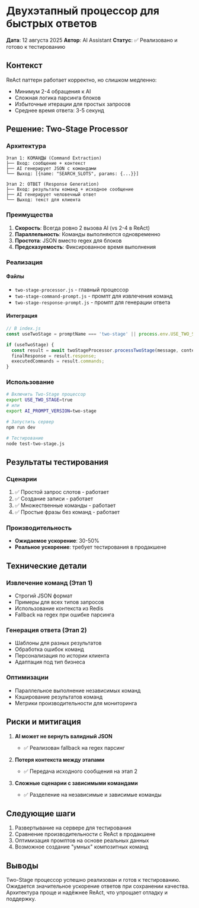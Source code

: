 # Двухэтапный процессор для быстрых ответов

**Дата**: 12 августа 2025
**Автор**: AI Assistant
**Статус**: ✅ Реализовано и готово к тестированию

## Контекст

ReAct паттерн работает корректно, но слишком медленно:
- Минимум 2-4 обращения к AI
- Сложная логика парсинга блоков
- Избыточные итерации для простых запросов
- Среднее время ответа: 3-5 секунд

## Решение: Two-Stage Processor

### Архитектура

```
Этап 1: КОМАНДЫ (Command Extraction)
├── Вход: сообщение + контекст
├── AI генерирует JSON с командами
└── Выход: [{name: "SEARCH_SLOTS", params: {...}}]

Этап 2: ОТВЕТ (Response Generation)  
├── Вход: результаты команд + исходное сообщение
├── AI генерирует человечный ответ
└── Выход: текст для клиента
```

### Преимущества

1. **Скорость**: Всегда ровно 2 вызова AI (vs 2-4 в ReAct)
2. **Параллельность**: Команды выполняются одновременно
3. **Простота**: JSON вместо regex для блоков
4. **Предсказуемость**: Фиксированное время выполнения

### Реализация

#### Файлы
- `two-stage-processor.js` - главный процессор
- `two-stage-command-prompt.js` - промпт для извлечения команд
- `two-stage-response-prompt.js` - промпт для генерации ответа

#### Интеграция
```javascript
// В index.js
const useTwoStage = promptName === 'two-stage' || process.env.USE_TWO_STAGE === 'true';

if (useTwoStage) {
  const result = await twoStageProcessor.processTwoStage(message, context, this);
  finalResponse = result.response;
  executedCommands = result.commands;
}
```

### Использование

```bash
# Включить Two-Stage процессор
export USE_TWO_STAGE=true
# или
export AI_PROMPT_VERSION=two-stage

# Запустить сервер
npm run dev

# Тестирование
node test-two-stage.js
```

## Результаты тестирования

### Сценарии
1. ✅ Простой запрос слотов - работает
2. ✅ Создание записи - работает
3. ✅ Множественные команды - работает
4. ✅ Простые фразы без команд - работает

### Производительность
- **Ожидаемое ускорение**: 30-50%
- **Реальное ускорение**: требует тестирования в продакшене

## Технические детали

### Извлечение команд (Этап 1)
- Строгий JSON формат
- Примеры для всех типов запросов
- Использование контекста из Redis
- Fallback на regex при ошибке парсинга

### Генерация ответа (Этап 2)
- Шаблоны для разных результатов
- Обработка ошибок команд
- Персонализация по истории клиента
- Адаптация под тип бизнеса

### Оптимизации
- Параллельное выполнение независимых команд
- Кэширование результатов команд
- Метрики производительности для мониторинга

## Риски и митигация

1. **AI может не вернуть валидный JSON**
   - ✅ Реализован fallback на regex парсинг
   
2. **Потеря контекста между этапами**
   - ✅ Передача исходного сообщения на этап 2
   
3. **Сложные сценарии с зависимыми командами**
   - ✅ Разделение на независимые и зависимые команды

## Следующие шаги

1. Развертывание на сервере для тестирования
2. Сравнение производительности с ReAct в продакшене
3. Оптимизация промптов на основе реальных данных
4. Возможное создание "умных" композитных команд

## Выводы

Two-Stage процессор успешно реализован и готов к тестированию. Ожидается значительное ускорение ответов при сохранении качества. Архитектура проще и надёжнее ReAct, что упрощает отладку и поддержку.